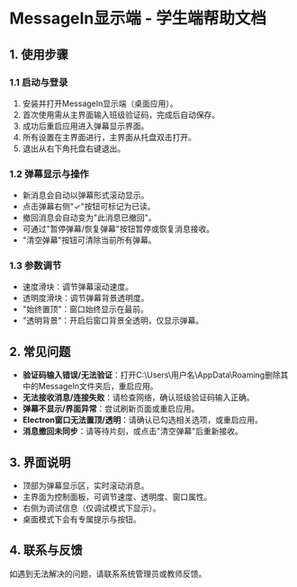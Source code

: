 # MessageIn显示端 - 学生端帮助文档

## 1. 使用步骤

### 1.1 启动与登录

1. 安装并打开MessageIn显示端（桌面应用）。
2. 首次使用需从主界面输入班级验证码，完成后自动保存。
3. 成功后重启应用进入弹幕显示界面。
4. 所有设置在主界面进行，主界面从托盘双击打开。
5. 退出从右下角托盘右键退出。

### 1.2 弹幕显示与操作

- 新消息会自动以弹幕形式滚动显示。
- 点击弹幕右侧"✓"按钮可标记为已读。
- 撤回消息会自动变为"此消息已撤回"。
- 可通过"暂停弹幕/恢复弹幕"按钮暂停或恢复消息接收。
- "清空弹幕"按钮可清除当前所有弹幕。

### 1.3 参数调节

- 速度滑块：调节弹幕滚动速度。
- 透明度滑块：调节弹幕背景透明度。
- "始终置顶"：窗口始终显示在最前。
- "透明背景"：开启后窗口背景全透明，仅显示弹幕。

## 2. 常见问题

- **验证码输入错误/无法验证**：打开C:\Users\用户名\AppData\Roaming删除其中的MessageIn文件夹后，重启应用。
- **无法接收消息/连接失败**：请检查网络，确认班级验证码输入正确。
- **弹幕不显示/界面异常**：尝试刷新页面或重启应用。
- **Electron窗口无法置顶/透明**：请确认已勾选相关选项，或重启应用。
- **消息撤回未同步**：请等待片刻，或点击"清空弹幕"后重新接收。

## 3. 界面说明

- 顶部为弹幕显示区，实时滚动消息。
- 主界面为控制面板，可调节速度、透明度、窗口属性。
- 右侧为调试信息（仅调试模式下显示）。
- 桌面模式下会有专属提示与按钮。

## 4. 联系与反馈

如遇到无法解决的问题，请联系系统管理员或教师反馈。
